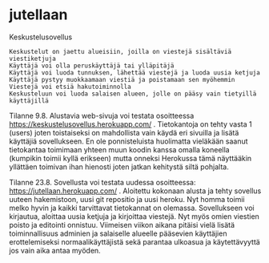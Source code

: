 # jutellaan
Keskustelusovellus

    Keskustelut on jaettu alueisiin, joilla on viestejä sisältäviä viestiketjuja
    Käyttäjä voi olla peruskäyttäjä tai ylläpitäjä
    Käyttäjä voi luoda tunnuksen, lähettää viestejä ja luoda uusia ketjuja
    Käyttäjä pystyy muokkaamaan viestiä ja poistamaan sen myöhemmin
    Viestejä voi etsiä hakutoiminnolla
    Keskusteluun voi luoda salaisen alueen, jolle on pääsy vain tietyillä käyttäjillä

Tilanne 9.8.
Alustavia web-sivuja voi testata osoitteessa https://keskustelusovellus.herokuapp.com/ .
Tietokantoja on tehty vasta 1 (users) joten toistaiseksi on mahdollista vain käydä eri sivuilla ja lisätä käyttäjiä sovellukseen.
En ole ponnisteluista huolimatta vieläkään saanut tietokantaa toimimaan yhteen muun koodin kanssa omalla koneella (kumpikin toimii kyllä erikseen) mutta onneksi Herokussa tämä näyttääkin yllättäen toimivan ihan hienosti joten jatkan kehitystä siltä pohjalta.

Tilanne 23.8.
Sovellusta voi testata uudessa osoitteessa: https://jutellaan.herokuapp.com/ .
Aloitettu kokonaan alusta ja tehty sovellus uuteen hakemistoon, uusi git repositio ja uusi heroku. Nyt homma toimii melko hyvin ja kaikki tarvittavat tietokannat on olemassa. Sovellukseen voi kirjautua, aloittaa uusia ketjuja ja kirjoittaa viestejä. Nyt myös omien viestien poisto ja editointi onnistuu. Viimeisen viikon aikana pitäisi vielä lisätä toiminnallisuus adminien ja salaiselle alueelle pääsevien käyttäjien erottelemiseksi normaalikäyttäjistä sekä parantaa ulkoasua ja käytettävyyttä jos vain aika antaa myöden.


